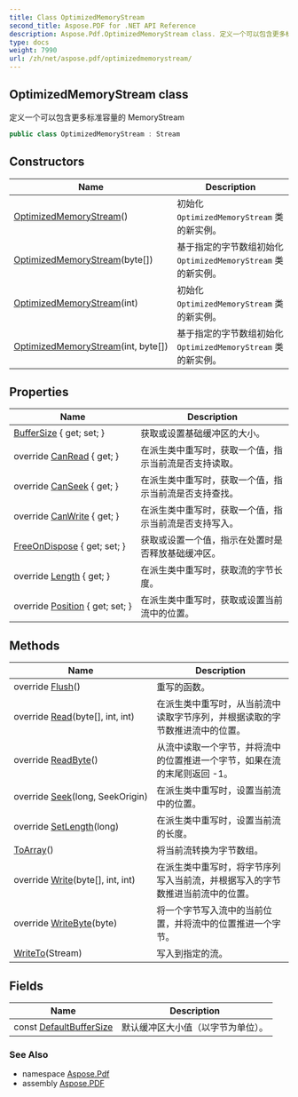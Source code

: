 ```yaml
---
title: Class OptimizedMemoryStream
second_title: Aspose.PDF for .NET API Reference
description: Aspose.Pdf.OptimizedMemoryStream class. 定义一个可以包含更多标准容量的 MemoryStream
type: docs
weight: 7990
url: /zh/net/aspose.pdf/optimizedmemorystream/
---
```

## OptimizedMemoryStream class

定义一个可以包含更多标准容量的 MemoryStream

```csharp
public class OptimizedMemoryStream : Stream
```

## Constructors

| Name | Description |
| --- | --- |
| [OptimizedMemoryStream](optimizedmemorystream/#constructor)() | 初始化 `OptimizedMemoryStream` 类的新实例。 |
| [OptimizedMemoryStream](optimizedmemorystream/#constructor_1)(byte[]) | 基于指定的字节数组初始化 `OptimizedMemoryStream` 类的新实例。 |
| [OptimizedMemoryStream](optimizedmemorystream/#constructor_2)(int) | 初始化 `OptimizedMemoryStream` 类的新实例。 |
| [OptimizedMemoryStream](optimizedmemorystream/#constructor_3)(int, byte[]) | 基于指定的字节数组初始化 `OptimizedMemoryStream` 类的新实例。 |

## Properties

| Name | Description |
| --- | --- |
| [BufferSize](../../aspose.pdf/optimizedmemorystream/buffersize/) { get; set; } | 获取或设置基础缓冲区的大小。 |
| override [CanRead](../../aspose.pdf/optimizedmemorystream/canread/) { get; } | 在派生类中重写时，获取一个值，指示当前流是否支持读取。 |
| override [CanSeek](../../aspose.pdf/optimizedmemorystream/canseek/) { get; } | 在派生类中重写时，获取一个值，指示当前流是否支持查找。 |
| override [CanWrite](../../aspose.pdf/optimizedmemorystream/canwrite/) { get; } | 在派生类中重写时，获取一个值，指示当前流是否支持写入。 |
| [FreeOnDispose](../../aspose.pdf/optimizedmemorystream/freeondispose/) { get; set; } | 获取或设置一个值，指示在处置时是否释放基础缓冲区。 |
| override [Length](../../aspose.pdf/optimizedmemorystream/length/) { get; } | 在派生类中重写时，获取流的字节长度。 |
| override [Position](../../aspose.pdf/optimizedmemorystream/position/) { get; set; } | 在派生类中重写时，获取或设置当前流中的位置。 |

## Methods

| Name | Description |
| --- | --- |
| override [Flush](../../aspose.pdf/optimizedmemorystream/flush/)() | 重写的函数。 |
| override [Read](../../aspose.pdf/optimizedmemorystream/read/#read)(byte[], int, int) | 在派生类中重写时，从当前流中读取字节序列，并根据读取的字节数推进流中的位置。 |
| override [ReadByte](../../aspose.pdf/optimizedmemorystream/readbyte/)() | 从流中读取一个字节，并将流中的位置推进一个字节，如果在流的末尾则返回 -1。 |
| override [Seek](../../aspose.pdf/optimizedmemorystream/seek/)(long, SeekOrigin) | 在派生类中重写时，设置当前流中的位置。 |
| override [SetLength](../../aspose.pdf/optimizedmemorystream/setlength/)(long) | 在派生类中重写时，设置当前流的长度。 |
| [ToArray](../../aspose.pdf/optimizedmemorystream/toarray/)() | 将当前流转换为字节数组。 |
| override [Write](../../aspose.pdf/optimizedmemorystream/write/#write)(byte[], int, int) | 在派生类中重写时，将字节序列写入当前流，并根据写入的字节数推进当前流中的位置。 |
| override [WriteByte](../../aspose.pdf/optimizedmemorystream/writebyte/)(byte) | 将一个字节写入流中的当前位置，并将流中的位置推进一个字节。 |
| [WriteTo](../../aspose.pdf/optimizedmemorystream/writeto/)(Stream) | 写入到指定的流。 |

## Fields

| Name | Description |
| --- | --- |
| const [DefaultBufferSize](../../aspose.pdf/optimizedmemorystream/defaultbuffersize/) | 默认缓冲区大小值（以字节为单位）。 |

### See Also

* namespace [Aspose.Pdf](../../aspose.pdf/)
* assembly [Aspose.PDF](../../)